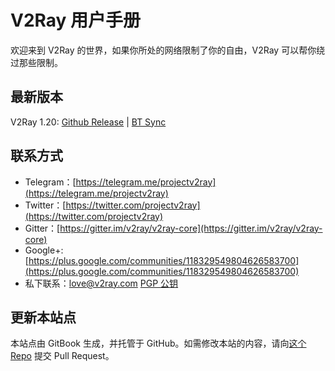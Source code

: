 # V2Ray 用户手册

欢迎来到 V2Ray 的世界，如果你所处的网络限制了你的自由，V2Ray 可以帮你绕过那些限制。

## 最新版本
V2Ray 1.20: [Github Release](https://github.com/v2ray/v2ray-core/releases/latest) | [BT Sync](https://link.getsync.com/#f=v2ray&sz=19E6&t=1&s=6FLYZURKW4ZI5SIE55VJXTLNAMTMILCL&i=CER544EIJKHBENRLTK6JZ4X32OTPZDTQV&v=2.3)

## 联系方式
* Telegram：[https://telegram.me/projectv2ray](https://telegram.me/projectv2ray)
* Twitter：[https://twitter.com/projectv2ray](https://twitter.com/projectv2ray)
* Gitter：[https://gitter.im/v2ray/v2ray-core](https://gitter.im/v2ray/v2ray-core)
* Google+: [https://plus.google.com/communities/118329549804626583700](https://plus.google.com/communities/118329549804626583700)
* 私下联系：love@v2ray.com [PGP 公钥](chapter_00/pgp.md)

## 更新本站点
本站点由 GitBook 生成，并托管于 GitHub。如需修改本站的内容，请向[这个 Repo](https://github.com/v2ray/manual) 提交 Pull Request。

